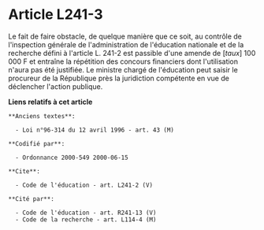 # Article L241-3

Le fait de faire obstacle, de quelque manière que ce soit, au contrôle de l'inspection générale de l'administration de
l'éducation nationale et de la recherche défini à l'article L. 241-2 est passible d'une amende de [*taux*] 100 000 F et
entraîne la répétition des concours financiers dont l'utilisation n'aura pas été justifiée. Le ministre chargé de l'éducation
peut saisir le procureur de la République près la juridiction compétente en vue de déclencher l'action publique.

**Liens relatifs à cet article**

	**Anciens textes**:

	  - Loi n°96-314 du 12 avril 1996 - art. 43 (M)

	**Codifié par**:

	  - Ordonnance 2000-549 2000-06-15

	**Cite**:

	  - Code de l'éducation - art. L241-2 (V)

	**Cité par**:

	  - Code de l'éducation - art. R241-13 (V)
	  - Code de la recherche - art. L114-4 (M)
